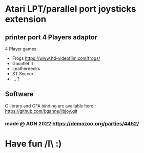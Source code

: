 # Atari LPT/parallel port joysticks extension
## printer port 4 Players adaptor

4 Player games:

* Frogs https://www.hd-videofilm.com/frogs/
* Gauntlet II
* Leathernecks
* ST Soccer
* ... ?

## Software

C library and GFA binding are available here : https://github.com/bganne/libjoy.git

### made @ ADN 2022 https://demozoo.org/parties/4452/

# Have fun /I\\ :)
